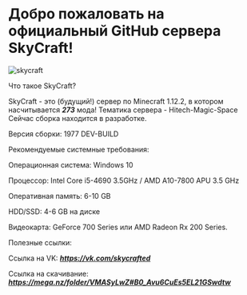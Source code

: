 # Добро пожаловать на официальный GitHub сервера SkyCraft!
![skycraft](https://user-images.githubusercontent.com/112784806/213673544-64d86c62-f6aa-4811-87a6-a7c5408591e4.png)

Что такое SkyCraft?

SkyCraft - это (будущий!) сервер по Minecraft 1.12.2, в котором насчитывается ***273*** мода! Тематика сервера - Hitech-Magic-Space
Сейчас сборка находится в разработке.

Версия сборки: 1977 DEV-BUILD

Рекомендуемые системные требования:

Операционная система: Windows 10

Процессор: Intel Core i5-4690 3.5GHz / AMD A10-7800 APU 3.5 GHz

Оперативная память: 6-10 GB

HDD/SSD: 4-6 GB на диске

Видеокарта: GeForce 700 Series или AMD Radeon Rx 200 Series.


Полезные ссылки:

Ссылка на VK: ***https://vk.com/skycrafted***

Ссылка на скачивание: ***https://mega.nz/folder/VMASyLwZ#B0_Avu6CuEs5EL21GSwdtw***
